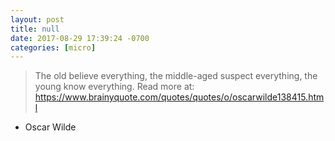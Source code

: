 ```yaml
---
layout: post
title: null
date: 2017-08-29 17:39:24 -0700
categories: [micro]
---
```


> The old believe everything, the middle-aged suspect everything, the young know everything.
Read more at: https://www.brainyquote.com/quotes/quotes/o/oscarwilde138415.html

- Oscar Wilde
